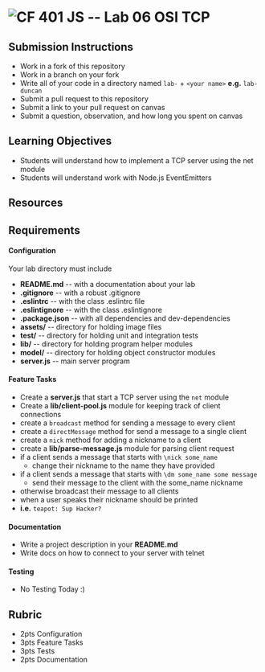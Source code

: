 ![CF](https://camo.githubusercontent.com/70edab54bba80edb7493cad3135e9606781cbb6b/687474703a2f2f692e696d6775722e636f6d2f377635415363382e706e67) 401 JS --  Lab 06 OSI TCP
===

## Submission Instructions
  * Work in a fork of this repository
  * Work in a branch on your fork
  * Write all of your code in a directory named `lab-` + `<your name>` **e.g.** `lab-duncan`
  * Submit a pull request to this repository
  * Submit a link to your pull request on canvas
  * Submit a question, observation, and how long you spent on canvas  

## Learning Objectives  
* Students will understand how to implement a TCP server using the net module
* Students will understand work with Node.js EventEmitters

## Resources  


## Requirements  
#### Configuration  
<!-- list of files, configurations, tools, etc that are required -->
Your lab directory must include  
* **README.md** -- with a documentation about your lab
* **.gitignore** -- with a robust .gitignore
* **.eslintrc** -- with the class .eslintrc file
* **.eslintignore** -- with the class .eslintignore
* **.package.json** -- with all dependencies and dev-dependencies
* **assets/**  -- directory for holding image files
* **test/**  -- directory for holding unit and integration tests
* **lib/**  -- directory for holding program helper modules
* **model/**  -- directory for holding object constructor modules
* **server.js** --  main server program

#### Feature Tasks  
* Create a **server.js** that start a TCP server using the `net` module
* Create a **lib/client-pool.js** module for keeping track of client connections
 * create a `broadcast` method for sending a message to every client
 * create a `directMessage` method for send a message to a single client
 * create a `nick` method for adding a nickname to a client
* create a **lib/parse-message.js** module for parsing client request
 * if a client sends a message that starts with `\nick some_name`
   * change their nickname to the name they have provided
 * if a client sends a message that starts with `\dm some_name some message`
   * send their message to the client with the some_name nickname
 * otherwise broadcast their message to all clients
* when a user speaks their nickname should be printed
 * **i.e.** `teapot: Sup Hacker?`

####  Documentation  
* Write a project description in your **README.md**
* Write docs on how to connect to your server with telnet

#### Testing  
*  No Testing Today :)

## Rubric  
* 2pts Configuration
* 3pts Feature Tasks
* 3pts Tests
* 2pts Documentation
